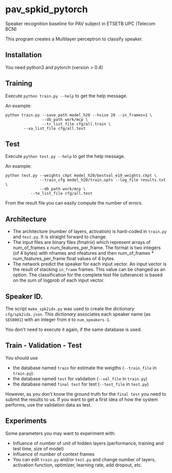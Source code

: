 # pav_spkid_pytorch
Speaker recognition baseline for PAV subject in ETSETB UPC (Telecom BCN)

This program creates a Multilayer perceptron to classify speaker.

## Installation
You need python3 and pytorch (version > 0.4)

## Training
Execute `python train.py --help` to get the help message.

An example:
```
python train.py --save_path model_h20 --hsize 20 --in_frames=1 \
                --db_path work/mcp \
                --tr_list_file cfg/all.train \
		--va_list_file cfg/all.test 
```


## Test
Execute `python test.py --help` to get the help message.

An example:
```
python test.py --weights_ckpt model_h20/bestval_e19_weights.ckpt \
               --train_cfg model_h20/train.opts --log_file results.txt \
               --db_path work/mcp \
	       --te_list_file cfg/all.test
```


From the result file you can easily compute the number of errors.

## Architecture

- The architecture (number of layers, activation) is hard-coded in `train.py` and `test.py`. It is straight forward to change.
- The input files are binary files (fmatrix) which represent arrays of num_of_frames x num_features_per_frame. The format is two integers (of 4 bytes) with nframes and nfeatures and then num_of_framex * num_features_per_frame float values of 4 bytes.
- The network predict the speaker for each input vector. An input vector is the result of stacking `in_frame` frames. This value can be changed as an option. The classification for the complete test file (utterance) is based on the sum of logprob of each input vector.


## Speaker ID.

The script `make_spk2idx.py` was used to create the _dictionary_
`cfg/spk2idx.json`. This _dictionary_ associates each speaker name (as
`SES0001`) with an integer from `0` to `num_speakers-1`.


You don't need to execute it again, if the same database is used.


## Train - Validation - Test


You should use
- the database named `train` for estimate the weigths (`--train_file` in `train.py`).
- the database named `test` for validation (`--val_file` in `train.py`)
- the database named `final test` for test (`--test_file` in `test.py`)

However, as you don't know the ground truth for the `final test` you need to submit the results to us.
If you want to get a first idea of how the system performs, use the validation data as test.


## Experiments

Some parameters you may want to experiment with:
- Influence of number of unit of hidden layers (performance, training and test time, size of model)
- Influence of number of context frames
- You can edit `train.py` and/or `test.py` and change number of layers,
activation function, optimizer, learning rate, add dropout, etc.

